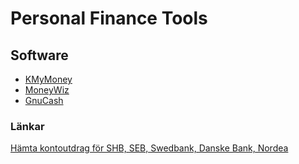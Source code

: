 # Personal Finance Tools

## Software

* [KMyMoney](https://kmymoney.org/)
* [MoneyWiz](https://wiz.money/sv/)
* [GnuCash](https://www.gnucash.org/)

### Länkar

[Hämta kontoutdrag för SHB, SEB, Swedbank, Danske Bank, Nordea](https://support.fortnox.se/hc/sv/articles/115005472009-H%C3%A4mta-kontoutdrag-f%C3%B6r-St%C3%A4m-av-konto)
